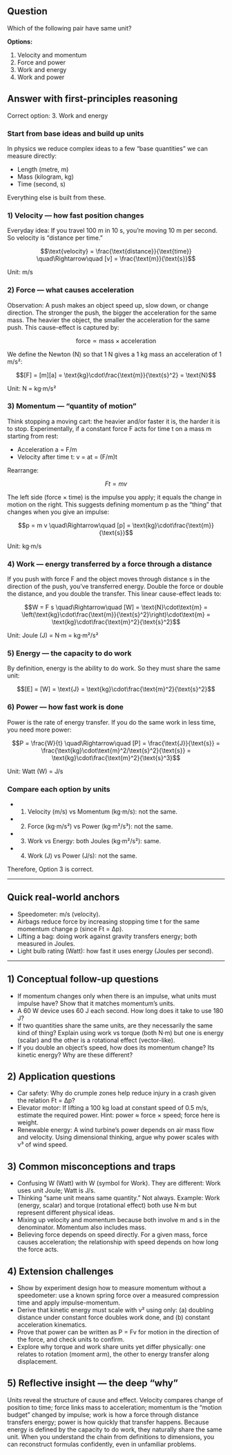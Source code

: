 ## Question
Which of the following pair have same unit?

**Options:**

1. Velocity and momentum
2. Force and power
3. Work and energy
4. Work and power

## Answer with first-principles reasoning
Correct option: 3. Work and energy

### Start from base ideas and build up units
In physics we reduce complex ideas to a few “base quantities” we can measure directly:
- Length (metre, m)
- Mass (kilogram, kg)
- Time (second, s)

Everything else is built from these.

### 1) Velocity — how fast position changes
Everyday idea: If you travel 100 m in 10 s, you’re moving 10 m per second. So velocity is “distance per time.”

```math
\text{velocity} = \frac{\text{distance}}{\text{time}} \quad\Rightarrow\quad [v] = \frac{\text{m}}{\text{s}}
```

Unit: m/s

### 2) Force — what causes acceleration
Observation: A push makes an object speed up, slow down, or change direction. The stronger the push, the bigger the acceleration for the same mass. The heavier the object, the smaller the acceleration for the same push. This cause-effect is captured by:

```math
\text{force} \propto \text{mass} \times \text{acceleration}
```

We define the Newton (N) so that 1 N gives a 1 kg mass an acceleration of 1 m/s²:
```math
[F] = [m][a] = \text{kg}\cdot\frac{\text{m}}{\text{s}^2} = \text{N}
```

Unit: N = kg·m/s²

### 3) Momentum — “quantity of motion”
Think stopping a moving cart: the heavier and/or faster it is, the harder it is to stop. Experimentally, if a constant force F acts for time t on a mass m starting from rest:
- Acceleration a = F/m
- Velocity after time t: v = at = (F/m)t

Rearrange:
```math
F t = m v
```
The left side (force × time) is the impulse you apply; it equals the change in motion on the right. This suggests defining momentum p as the “thing” that changes when you give an impulse:

```math
p = m v \quad\Rightarrow\quad [p] = \text{kg}\cdot\frac{\text{m}}{\text{s}}
```

Unit: kg·m/s

### 4) Work — energy transferred by a force through a distance
If you push with force F and the object moves through distance s in the direction of the push, you’ve transferred energy. Double the force or double the distance, and you double the transfer. This linear cause-effect leads to:

```math
W = F s \quad\Rightarrow\quad [W] = \text{N}\cdot\text{m} = \left(\text{kg}\cdot\frac{\text{m}}{\text{s}^2}\right)\cdot\text{m} = \text{kg}\cdot\frac{\text{m}^2}{\text{s}^2}
```

Unit: Joule (J) = N·m = kg·m²/s²

### 5) Energy — the capacity to do work
By definition, energy is the ability to do work. So they must share the same unit:

```math
[E] = [W] = \text{J} = \text{kg}\cdot\frac{\text{m}^2}{\text{s}^2}
```

### 6) Power — how fast work is done
Power is the rate of energy transfer. If you do the same work in less time, you need more power:

```math
P = \frac{W}{t} \quad\Rightarrow\quad [P] = \frac{\text{J}}{\text{s}} = \frac{\text{kg}\cdot\text{m}^2/\text{s}^2}{\text{s}} = \text{kg}\cdot\frac{\text{m}^2}{\text{s}^3}
```

Unit: Watt (W) = J/s

### Compare each option by units
- 1) Velocity (m/s) vs Momentum (kg·m/s): not the same.
- 2) Force (kg·m/s²) vs Power (kg·m²/s³): not the same.
- 3) Work vs Energy: both Joules (kg·m²/s²): same.
- 4) Work (J) vs Power (J/s): not the same.

Therefore, Option 3 is correct.

---

## Quick real-world anchors
- Speedometer: m/s (velocity).
- Airbags reduce force by increasing stopping time t for the same momentum change p (since Ft = Δp).
- Lifting a bag: doing work against gravity transfers energy; both measured in Joules.
- Light bulb rating (Watt): how fast it uses energy (Joules per second).

---

## 1) Conceptual follow-up questions
- If momentum changes only when there is an impulse, what units must impulse have? Show that it matches momentum’s units.
- A 60 W device uses 60 J each second. How long does it take to use 180 J?
- If two quantities share the same units, are they necessarily the same kind of thing? Explain using work vs torque (both N·m) but one is energy (scalar) and the other is a rotational effect (vector-like).
- If you double an object’s speed, how does its momentum change? Its kinetic energy? Why are these different?

## 2) Application questions
- Car safety: Why do crumple zones help reduce injury in a crash given the relation Ft = Δp?
- Elevator motor: If lifting a 100 kg load at constant speed of 0.5 m/s, estimate the required power. Hint: power ≈ force × speed; force here is weight.
- Renewable energy: A wind turbine’s power depends on air mass flow and velocity. Using dimensional thinking, argue why power scales with v³ of wind speed.

## 3) Common misconceptions and traps
- Confusing W (Watt) with W (symbol for Work). They are different: Work uses unit Joule; Watt is J/s.
- Thinking “same unit means same quantity.” Not always. Example: Work (energy, scalar) and torque (rotational effect) both use N·m but represent different physical ideas.
- Mixing up velocity and momentum because both involve m and s in the denominator. Momentum also includes mass.
- Believing force depends on speed directly. For a given mass, force causes acceleration; the relationship with speed depends on how long the force acts.

## 4) Extension challenges
- Show by experiment design how to measure momentum without a speedometer: use a known spring force over a measured compression time and apply impulse-momentum.
- Derive that kinetic energy must scale with v² using only: (a) doubling distance under constant force doubles work done, and (b) constant acceleration kinematics.
- Prove that power can be written as P = Fv for motion in the direction of the force, and check units to confirm.
- Explore why torque and work share units yet differ physically: one relates to rotation (moment arm), the other to energy transfer along displacement.

## 5) Reflective insight — the deep “why”
Units reveal the structure of cause and effect. Velocity compares change of position to time; force links mass to acceleration; momentum is the “motion budget” changed by impulse; work is how a force through distance transfers energy; power is how quickly that transfer happens. Because energy is defined by the capacity to do work, they naturally share the same unit. When you understand the chain from definitions to dimensions, you can reconstruct formulas confidently, even in unfamiliar problems.